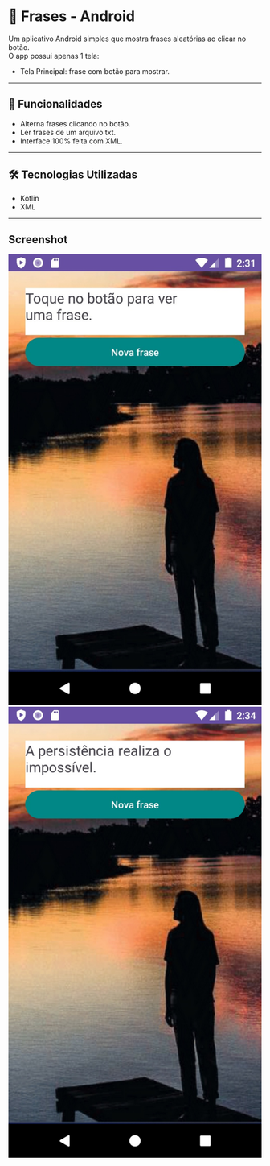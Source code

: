 # 📱 Frases - Android

Um aplicativo Android simples que mostra frases aleatórias ao clicar no botão.  
O app possui apenas 1 tela:
- Tela Principal: frase com botão para mostrar.

---

## 🚀 Funcionalidades

- Alterna frases clicando no botão.
- Ler frases de um arquivo txt.
- Interface 100% feita com XML.

---

## 🛠️ Tecnologias Utilizadas

- Kotlin
- XML

---

## Screenshot
![App Screenshot](https://github.com/joaopauloleitecosta/frases/blob/main/inicial.jpg)
![App Screenshot](https://github.com/joaopauloleitecosta/frases/blob/main/frase.jpg)